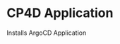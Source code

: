 CP4D Application
===============================================================================
Installs ArgoCD Application 